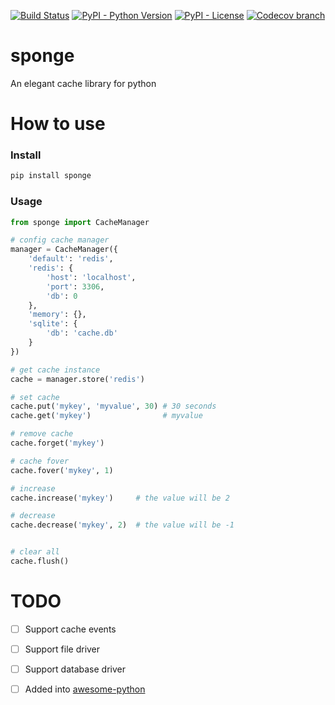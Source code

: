 [![Build Status](https://travis-ci.org/IamBusy/sponge.svg?branch=master)](https://travis-ci.org/IamBusy/sponge)
[![PyPI - Python Version](https://img.shields.io/pypi/pyversions/sponge.svg)](https://pypi.org/project/sponge/#description)
[![PyPI - License](https://img.shields.io/pypi/l/sponge.svg)](https://pypi.org/project/sponge/#description)
[![Codecov branch](https://img.shields.io/codecov/c/github/IamBusy/sponge/master.svg)](https://codecov.io/gh/IamBusy/sponge)


# sponge
An elegant  cache library for python

# How to use

### Install
```bash
pip install sponge
```

### Usage

```python
from sponge import CacheManager

# config cache manager
manager = CacheManager({
    'default': 'redis',
    'redis': {
        'host': 'localhost',
        'port': 3306,
        'db': 0
    },
    'memory': {},
    'sqlite': {
        'db': 'cache.db'
    }
})

# get cache instance
cache = manager.store('redis')

# set cache
cache.put('mykey', 'myvalue', 30) # 30 seconds
cache.get('mykey')                # myvalue

# remove cache
cache.forget('mykey')

# cache fover
cache.fover('mykey', 1)

# increase
cache.increase('mykey')     # the value will be 2

# decrease
cache.decrease('mykey', 2)  # the value will be -1


# clear all
cache.flush()

```

# TODO
 - [ ] Support cache events
 - [ ] Support file driver
 - [ ] Support database driver
 - [ ] Added into [awesome-python](https://github.com/vinta/awesome-python)


